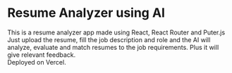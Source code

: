 # Resume Analyzer using AI

This is a resume analyzer app made using React, React Router and Puter.js
Just upload the resume, fill the job description and role and the AI will analyze, evaluate and match resumes to the job requirements. Plus it will give relevant feedback.  
Deployed on Vercel.
